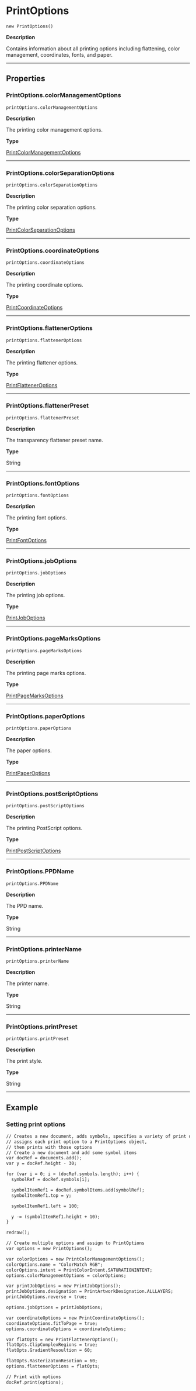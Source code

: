 # PrintOptions

`new PrintOptions()`

**Description**

Contains information about all printing options including flattening, color management, coordinates, fonts, and paper.

---

## Properties

### PrintOptions.colorManagementOptions

`printOptions.colorManagementOptions`

**Description**

The printing color management options.

**Type**

[PrintColorManagementOptions](./PrintColorManagementOptions.md)

---

### PrintOptions.colorSeparationOptions

`printOptions.colorSeparationOptions`

**Description**

The printing color separation options.

**Type**

[PrintColorSeparationOptions](./PrintColorSeparationOptions.md)

---

### PrintOptions.coordinateOptions

`printOptions.coordinateOptions`

**Description**

The printing coordinate options.

**Type**

[PrintCoordinateOptions](./PrintCoordinateOptions.md)

---

### PrintOptions.flattenerOptions

`printOptions.flattenerOptions`

**Description**

The printing flattener options.

**Type**

[PrintFlattenerOptions](./PrintFlattenerOptions.md)

---

### PrintOptions.flattenerPreset

`printOptions.flattenerPreset`

**Description**

The transparency flattener preset name.

**Type**

String

---

### PrintOptions.fontOptions

`printOptions.fontOptions`

**Description**

The printing font options.

**Type**

[PrintFontOptions](./PrintFontOptions.md)

---

### PrintOptions.jobOptions

`printOptions.jobOptions`

**Description**

The printing job options.

**Type**

[PrintJobOptions](./PrintJobOptions.md)

---

### PrintOptions.pageMarksOptions

`printOptions.pageMarksOptions`

**Description**

The printing page marks options.

**Type**

[PrintPageMarksOptions](./PrintPageMarksOptions.md)

---

### PrintOptions.paperOptions

`printOptions.paperOptions`

**Description**

The paper options.

**Type**

[PrintPaperOptions](./PrintPaperOptions.md)

---

### PrintOptions.postScriptOptions

`printOptions.postScriptOptions`

**Description**

The printing PostScript options.

**Type**

[PrintPostScriptOptions](./PrintPostScriptOptions.md)

---

### PrintOptions.PPDName

`printOptions.PPDName`

**Description**

The PPD name.

**Type**

String

---

### PrintOptions.printerName

`printOptions.printerName`

**Description**

The printer name.

**Type**

String

---

### PrintOptions.printPreset

`printOptions.printPreset`

**Description**

The print style.

**Type**

String

---

## Example

### Setting print options

```default
// Creates a new document, adds symbols, specifies a variety of print options,
// assigns each print option to a PrintOptions object,
// then prints with those options
// Create a new document and add some symbol items
var docRef = documents.add();
var y = docRef.height - 30;

for (var i = 0; i < (docRef.symbols.length); i++) {
  symbolRef = docRef.symbols[i];

  symbolItemRef1 = docRef.symbolItems.add(symbolRef);
  symbolItemRef1.top = y;

  symbolItemRef1.left = 100;

  y -= (symbolItemRef1.height + 10);
}

redraw();

// Create multiple options and assign to PrintOptions
var options = new PrintOptions();

var colorOptions = new PrintColorManagementOptions();
colorOptions.name = "ColorMatch RGB";
colorOptions.intent = PrintColorIntent.SATURATIONINTENT;
options.colorManagementOptions = colorOptions;

var printJobOptions = new PrintJobOptions();
printJobOptions.designation = PrintArtworkDesignation.ALLLAYERS;
printJobOptions.reverse = true;

options.jobOptions = printJobOptions;

var coordinateOptions = new PrintCoordinateOptions();
coordinateOptions.fitToPage = true;
options.coordinateOptions = coordinateOptions;

var flatOpts = new PrintFlattenerOptions();
flatOpts.ClipComplexRegions = true;
flatOpts.GradientResoultion = 60;

flatOpts.RasterizatonResotion = 60;
options.flattenerOptions = flatOpts;

// Print with options
docRef.print(options);
```
